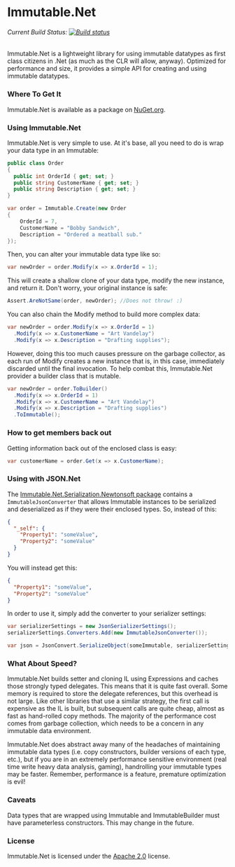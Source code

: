 Immutable.Net
=============
###### Current Build Status: [![Build status](https://ci.appveyor.com/api/projects/status/yu3syp2av197wk11)](https://ci.appveyor.com/project/mattnischan/immutable-net)

Immutable.Net is a lightweight library for using immutable datatypes as first class citizens in .Net (as much as the CLR will allow, anyway). Optimized for performance and size, it provides a simple API for creating and using immutable datatypes.

### Where To Get It
Immutable.Net is available as a package on [NuGet.org](https://www.nuget.org/packages/Immutable.Net).

### Using Immutable.Net
Immutable.Net is very simple to use. At it's base, all you need to do is wrap your data type in an Immutable:
```csharp
public class Order
{
  public int OrderId { get; set; }
  public string CustomerName { get; set; }
  public string Description { get; set; }
}

var order = Immutable.Create(new Order 
{
    OrderId = 7,
    CustomerName = "Bobby Sandwich",
    Description = "Ordered a meatball sub."
});
```
Then, you can alter your immutable data type like so:
```csharp
var newOrder = order.Modify(x => x.OrderId = 1);
```
This will create a shallow clone of your data type, modify the new instance, and return it. Don't worry, your original instance is safe:
```csharp
Assert.AreNotSame(order, newOrder); //Does not throw! :)
```
You can also chain the Modify method to build more complex data:
```csharp
var newOrder = order.Modify(x => x.OrderId = 1)
  .Modify(x => x.CustomerName = "Art Vandelay")
  .Modify(x => x.Description = "Drafting supplies");
```
However, doing this too much causes pressure on the garbage collector, as each run of Modify creates a new instance that is, in this case, immediately discarded until the final invocation. To help combat this, Immutable.Net provider a builder class that is mutable.
```csharp
var newOrder = order.ToBuilder()
  .Modify(x => x.OrderId = 1)
  .Modify(x => x.CustomerName = "Art Vandelay")
  .Modify(x => x.Description = "Drafting supplies")
  .ToImmutable();
```

### How to get members back out
Getting information back out of the enclosed class is easy:
```csharp
var customerName = order.Get(x => x.CustomerName);
```

### Using with JSON.Net
The [Immutable.Net.Serialization.Newtonsoft package](https://www.nuget.org/packages/Immutable.Net.Serialization.Newtonsoft) contains a `ImmutableJsonConverter` that allows Immutable instances to be serialized and deserialized as if they were their enclosed types. So, instead of this:
```json
{
  "_self": {
    "Property1": "someValue",
    "Property2": "someValue"
  }
}
```

You will instead get this:
```json
{
  "Property1": "someValue",
  "Property2": "someValue"
}
```

In order to use it, simply add the converter to your serializer settings:
```csharp
var serializerSettings = new JsonSerializerSettings();
serializerSettings.Converters.Add(new ImmutableJsonConverter());

var json = JsonConvert.SerializeObject(someImmutable, serializerSettings);
```

### What About Speed?
Immutable.Net builds setter and cloning IL using Expressions and caches those strongly typed delegates. This means that it is quite fast overall. Some memory is required to store the delegate references, but this overhead is not large. Like other libraries that use a similar strategy, the first call is expensive as the IL is built, but subsequent calls are quite cheap, almost as fast as hand-rolled copy methods. The majority of the performance cost comes from garbage collection, which needs to be a concern in any immutable data environment.

Immutable.Net does abstract away many of the headaches of maintaining immutable data types (i.e. copy constructors, builder versions of each type, etc.), but if you are in an extremely performance sensitive environment (real time write heavy data analysis, gaming), handrolling your immutable types may be faster. Remember, performance is a feature, premature optimization is evil!

### Caveats
Data types that are wrapped using Immutable and ImmutableBuilder must have parameterless constructors. This may change in the future.

### License
Immutable.Net is licensed under the [Apache 2.0](http://www.apache.org/licenses/LICENSE-2.0.html) license.
